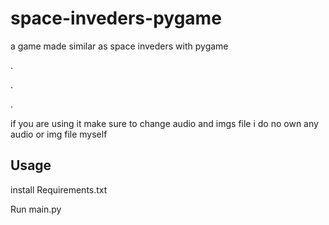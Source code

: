 # space-inveders-pygame

a game made similar as space inveders with pygame

.

.

.

if you are using it make sure to change audio and imgs file i do no own any audio or img file myself

## Usage

install Requirements.txt

Run main.py

